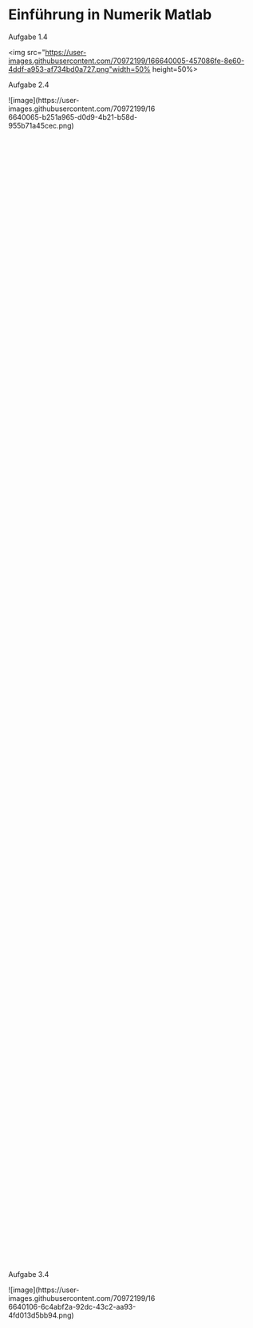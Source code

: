 # Einführung in Numerik Matlab

Aufgabe 1.4


<img src="https://user-images.githubusercontent.com/70972199/166640005-457086fe-8e60-4ddf-a953-af734bd0a727.png"width=50% height=50%>


Aufgabe 2.4
<div style="width: 60%; height: 60%">
![image](https://user-images.githubusercontent.com/70972199/166640065-b251a965-d0d9-4b21-b58d-955b71a45cec.png)
</div>

Aufgabe 3.4
<div style="width: 60%; height: 60%">
![image](https://user-images.githubusercontent.com/70972199/166640106-6c4abf2a-92dc-43c2-aa93-4fd013d5bb94.png)
</div>
